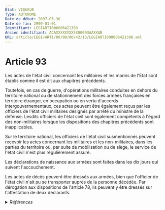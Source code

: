 ```yaml
---
État: VIGUEUR
Type: AUTONOME
Date de début: 2007-03-30
Date de fin: 2999-01-01
Identifiant: LEGIARTI000006421398
Ancien identifiant: ACAXXXXXXXX5X00093AAXXAB
URL: article/LEGI/ARTI/00/00/06/42/13/LEGIARTI000006421398.xml
---
```


<h1>Article 93</h1>

Les actes de l'état civil concernant les militaires et les marins de l'Etat sont
établis comme il est dit aux chapitres précédents.<br />

Toutefois, en cas de guerre, d'opérations militaires conduites en dehors du
territoire national ou de stationnement des forces armées françaises en
territoire étranger, en occupation ou en vertu d'accords intergouvernementaux,
ces actes peuvent être également reçus par les officiers de l'état civil
militaires désignés par arrêté du ministre de la défense. Lesdits officiers de
l'état civil sont également compétents à l'égard des non-militaires lorsque les
dispositions des chapitres précédents sont inapplicables.<br />

Sur le territoire national, les officiers de l'état civil susmentionnés peuvent
recevoir les actes concernant les militaires et les non-militaires, dans les
parties du territoire où, par suite de mobilisation ou de siège, le service de
l'état civil n'est plus régulièrement assuré.<br />

Les déclarations de naissance aux armées sont faites dans les dix jours qui
suivent l'accouchement.<br />

Les actes de décès peuvent être dressés aux armées, bien que l'officier de
l'état civil n'ait pu se transporter auprès de la personne décédée. Par
dérogation aux dispositions de l'article 78, ils peuvent y être dressés sur
l'attestation de deux déclarants.


<details>
  <summary><em>Références</em></summary>

  <h2>Articles faisant référence à l'article</h2>
  
  <ul>
    <li>
      <a href="https://legal.tricoteuses.fr//redirection/LEGIARTI000006261955?vers=git&vers=legifrance">Ordonnance n° 2007-465 du 29 mars 2007 relative au personnel militaire, modifiant et complétant la partie législative du code de la défense et le code civil - article 3 ENTIEREMENT_MODIF</a> MODIFICATION cible
    </li>
    <li>
      <a href="https://legal.tricoteuses.fr//redirection/LEGIARTI000006421228?vers=git&vers=legifrance">Code civil - article 78 AUTONOME MODIFIE, en vigueur du 1924-02-07 au 2016-11-20</a> CITATION cible
    </li>
    <li>
      <a href="https://legal.tricoteuses.fr//redirection/LEGIARTI000033460895?vers=git&vers=legifrance">Code civil - article 78 AUTONOME VIGUEUR, en vigueur depuis le 2016-11-20</a> CITATION cible
    </li>
  </ul>
  
  <h2>Références faites par l'article</h2>
  
  <ul>
    <li>
      1945-03-03 CITATION cible <a href="https://legal.tricoteuses.fr//redirection/LEGIARTI000006405210?vers=git&vers=legifrance">Ordonnance n°45-320 du 3 mars 1945 relative aux actes de décès des militaires décédés par suite d'événements de guerre. - article 3 AUTONOME ABROGE, en vigueur du 1945-03-04 au 2007-12-22</a>
    </li>
    <li>
      1957-11-28 CITATION cible <a href="https://legal.tricoteuses.fr//redirection/LEGIARTI000006283749?vers=git&vers=legifrance">Loi n°57-1232 du 28 novembre 1957 relative, d'une part, aux actes de l'état civil dressés par l'autorité militaire et à la rectification de certains actes de l'état civil, d'autre part, au mariage sans comparution personnelle des personnes participant au maintien de l'ordre hors de France métropolitaine - article 2 AUTONOME ABROGE, en vigueur du 1957-11-29 au 2007-03-30</a>
    </li>
    <li>
      1965-06-01 CITATION cible <a href="https://legal.tricoteuses.fr//redirection/LEGIARTI000006286018?vers=git&vers=legifrance">Décret n°65-422 du 1 juin 1965 portant création d'un service central d'état civil au ministère des affaires étrangères - article 10 AUTONOME VIGUEUR, en vigueur depuis le 1965-06-05</a>
    </li>
    <li>
      2007-03-29 MODIFICATION source <a href="https://legal.tricoteuses.fr//redirection/LEGIARTI000006261955?vers=git&vers=legifrance">Ordonnance n° 2007-465 du 29 mars 2007 relative au personnel militaire, modifiant et complétant la partie législative du code de la défense et le code civil - article 3 ENTIEREMENT_MODIF</a>
    </li>
    <li>
      2011-02-16 CITATION cible <a href="https://legal.tricoteuses.fr//redirection/LEGIARTI000023629165?vers=git&vers=legifrance">Arrêté du 16 février 2011 portant organisation de la direction des ressources humaines du ministère de la défense - article 20 AUTONOME ABROGE, en vigueur du 2011-02-26 au 2012-05-06</a>
    </li>
    <li>
      2012-04-20 CITATION cible <a href="https://legal.tricoteuses.fr//redirection/LEGIARTI000032506834?vers=git&vers=legifrance">Arrêté du 20 avril 2012 portant organisation de la direction des ressources humaines du ministère de la défense - article 22 AUTONOME ABROGE, en vigueur du 2016-05-08 au 2020-07-01</a>
    </li>
    <li>
      2020-06-29 CITATION cible <a href="https://legal.tricoteuses.fr//redirection/LEGIARTI000042064893?vers=git&vers=legifrance">Arrêté du 29 juin 2020 portant organisation et attributions du service des pensions et des risques professionnels - article 1 AUTONOME VIGUEUR, en vigueur depuis le 2021-01-01</a>
    </li>
    <li>
      2020-06-29 CITATION cible <a href="https://legal.tricoteuses.fr//redirection/LEGIARTI000042060875?vers=git&vers=legifrance">Arrêté du 29 juin 2020 portant organisation de la direction des ressources humaines du ministère de la défense - article 13 AUTONOME VIGUEUR, en vigueur depuis le 2020-07-01</a>
    </li>
    <li>
      2021-08-23 CITATION cible <a href="https://legal.tricoteuses.fr//redirection/LEGIARTI000044012434?vers=git&vers=legifrance">Arrêté du 23 août 2021 portant organisation des services militaires de l'état civil - article 1 AUTONOME VIGUEUR, en vigueur depuis le 2021-09-03</a>
    </li>
    <li>
      2021-08-23 CITATION cible <a href="https://legal.tricoteuses.fr//redirection/LEGIARTI000044012440?vers=git&vers=legifrance">Arrêté du 23 août 2021 portant organisation des services militaires de l'état civil - article 4 AUTONOME VIGUEUR, en vigueur depuis le 2021-09-03</a>
    </li>
    <li>
      2021-08-23 CITATION cible <a href="https://legal.tricoteuses.fr//redirection/LEGIARTI000044012454?vers=git&vers=legifrance">Arrêté du 23 août 2021 portant organisation des services militaires de l'état civil - article 8 AUTONOME VIGUEUR, en vigueur depuis le 2021-09-03</a>
    </li>
    <li>
      2999-01-01 CITATION source <a href="https://legal.tricoteuses.fr//redirection/LEGIARTI000006421228?vers=git&vers=legifrance">Code civil - article 78 AUTONOME MODIFIE, en vigueur du 1924-02-07 au 2016-11-20</a>
    </li>
    <li>
      2999-01-01 CITATION cible <a href="https://legal.tricoteuses.fr//redirection/LEGIARTI000006421413?vers=git&vers=legifrance">Code civil - article 95 AUTONOME VIGUEUR, en vigueur depuis le 2007-03-30</a>
    </li>
    <li>
      2999-01-01 CITATION cible <a href="https://legal.tricoteuses.fr//redirection/LEGIARTI000006421415?vers=git&vers=legifrance">Code civil - article 96 AUTONOME VIGUEUR, en vigueur depuis le 2007-03-30</a>
    </li>
    <li>
      2999-01-01 CITATION cible <a href="https://legal.tricoteuses.fr//redirection/LEGIARTI000018882585?vers=git&vers=legifrance">Code civil - article 96-1 AUTONOME VIGUEUR, en vigueur depuis le 2008-05-28</a>
    </li>
    <li>
      2999-01-01 CITATION cible <a href="https://legal.tricoteuses.fr//redirection/LEGIARTI000006421426?vers=git&vers=legifrance">Code civil - article 97 AUTONOME VIGUEUR, en vigueur depuis le 1965-06-05</a>
    </li>
    <li>
      2999-01-01 CITATION cible <a href="https://legal.tricoteuses.fr//redirection/LEGIARTI000029227320?vers=git&vers=legifrance">Code civil - article 981 AUTONOME VIGUEUR, en vigueur depuis le 2014-07-12</a>
    </li>
    <li>
      2999-01-01 CITATION cible <a href="https://legal.tricoteuses.fr//redirection/LEGIARTI000006434281?vers=git&vers=legifrance">Code civil - article 984 AUTONOME VIGUEUR, en vigueur depuis le 2007-01-01</a>
    </li>
    <li>
      1939-09-09 CITATION cible <a href="https://legal.tricoteuses.fr//redirection/LEGIARTI000006285099?vers=git&vers=legifrance">Décret-loi du 9 septembre 1939 ayant pour objet de permettre en temps de guerre le mariage par procuration des militaires et marins présents sous les drapeaux. - article 1 AUTONOME ABROGE, en vigueur du 1943-08-19 au 2007-03-30</a>
    </li>
    <li>
      CODIFICATION source Loi 1803-03-11
    </li>
  </ul>
</details>

